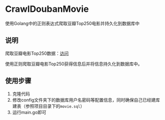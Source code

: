 # CrawlDoubanMovie

使用Golang中的正则表达式爬取豆瓣Top250电影并持久化到数据库中

## 说明

爬取豆瓣电影Top250数据：[访问](https://movie.douban.com/top250?start=0&filter=)

使用正则爬取豆瓣电影Top250获得信息后并将信息持久化到数据库中。


## 使用步骤
1. 克隆代码
2. 修改config文件夹下的数据库用户名密码等配置信息，同时确保自己已经建库建表（参照项目目录下的`movie.sql`）
3. 运行main.go即可


